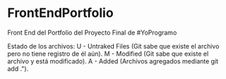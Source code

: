 # FrontEndPortfolio
Front End del Portfolio del Proyecto Final de #YoProgramo 


Estado de los archivos:
U - Untraked Files (Git sabe que existe el archivo pero no tiene registro de él aún).
M - Modified (Git sabe que existe el archivo y está modificado).
A - Added (Archivos agregados mediante git add .").

